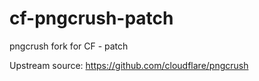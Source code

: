 # cf-pngcrush-patch
pngcrush fork for CF - patch

Upstream source: https://github.com/cloudflare/pngcrush
